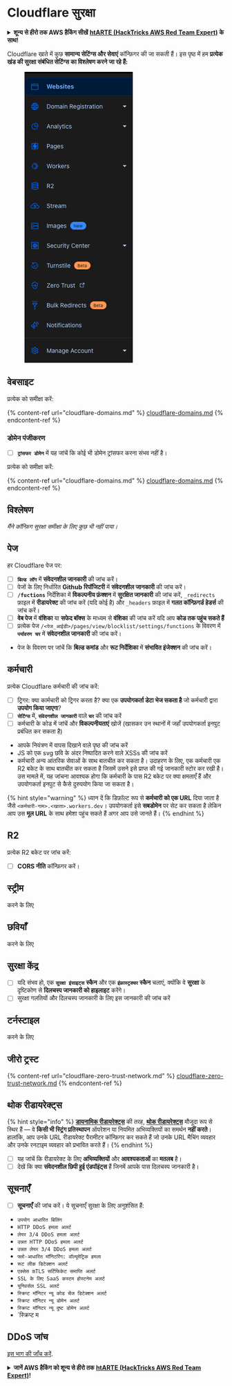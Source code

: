 # Cloudflare सुरक्षा

<details>

<summary><strong>शून्य से हीरो तक AWS हैकिंग सीखें</strong> <a href="https://training.hacktricks.xyz/courses/arte"><strong>htARTE (HackTricks AWS Red Team Expert)</strong></a><strong> के साथ!</strong></summary>

HackTricks का समर्थन करने के अन्य तरीके:

* अगर आप अपनी **कंपनी का विज्ञापन HackTricks में देखना चाहते हैं** या **HackTricks को PDF में डाउनलोड करना चाहते हैं** तो [**सदस्यता योजनाएं देखें**](https://github.com/sponsors/carlospolop)!
* [**आधिकारिक PEASS और HackTricks swag**](https://peass.creator-spring.com) प्राप्त करें
* हमारे विशेष [**NFTs**](https://opensea.io/collection/the-peass-family) संग्रह **The PEASS Family** की खोज करें
* **शामिल हों** 💬 [**Discord समूह**](https://discord.gg/hRep4RUj7f) या [**टेलीग्राम समूह**](https://t.me/peass) या हमें **Twitter** 🐦 [**@hacktricks\_live**](https://twitter.com/hacktricks\_live)** पर फॉलो** करें।
* **HackTricks** और **HackTricks Cloud** github repos में **PR जमा करके** अपने हैकिंग ट्रिक्स साझा करें।

</details>

Cloudflare खाते में कुछ **सामान्य सेटिंग्स और सेवाएं** कॉन्फ़िगर की जा सकती हैं। इस पृष्ठ में हम **प्रत्येक खंड की सुरक्षा संबंधित सेटिंग्स का विश्लेषण करने जा रहे हैं:**

<figure><img src="../../.gitbook/assets/image (117).png" alt=""><figcaption></figcaption></figure>

## वेबसाइट

प्रत्येक को समीक्षा करें:

{% content-ref url="cloudflare-domains.md" %}
[cloudflare-domains.md](cloudflare-domains.md)
{% endcontent-ref %}

### डोमेन पंजीकरण

* [ ] **`ट्रांसफर डोमेन`** में यह जांचें कि कोई भी डोमेन ट्रांसफर करना संभव नहीं है।

प्रत्येक को समीक्षा करें:

{% content-ref url="cloudflare-domains.md" %}
[cloudflare-domains.md](cloudflare-domains.md)
{% endcontent-ref %}

## विश्लेषण

_मैंने कॉन्फ़िग सुरक्षा समीक्षा के लिए कुछ भी नहीं पाया।_

## पेज

हर Cloudflare पेज पर:

* [ ] **`बिल्ड लॉग`** में **संवेदनशील जानकारी** की जांच करें।
* [ ] पेजों के लिए निर्धारित **Github रिपॉजिटरी** में **संवेदनशील जानकारी** की जांच करें।
* [ ] **`/fuctions`** निर्देशिका में **विकल्पनीय फ़ंक्शन** में **सुरक्षित जानकारी** की जांच करें, `_redirects` फ़ाइल में **रीडायरेक्ट** की जांच करें (यदि कोई है) और `_headers` फ़ाइल में **गलत कॉन्फ़िगर्ड हेडर्स** की जांच करें।
* [ ] **वेब पेज** में **वंशिका** या **सफेद बॉक्स** के माध्यम से **वंशिका** की जांच करें यदि आप **कोड तक पहुंच सकते हैं**
* [ ] प्रत्येक पेज `/<पेज_आईडी>/pages/view/blocklist/settings/functions` के विवरण में **`पर्यावरण चर`** में **संवेदनशील जानकारी** की जांच करें।
* पेज के विवरण पर जांचें कि **बिल्ड कमांड** और **रूट निर्देशिका** में **संभावित इंजेक्शन** की जांच करें।

## **कर्मचारी**

प्रत्येक Cloudflare कर्मचारी की जांच करें:

* [ ] ट्रिगर: क्या कार्मचारी को ट्रिगर करता है? क्या एक **उपयोगकर्ता डेटा भेज सकता है** जो कर्मचारी द्वारा **उपयोग किया जाएगा**?
* [ ] **`सेटिंग्स`** में, **`संवेदनशील जानकारी`** वाले **`चर`** की जांच करें
* [ ] कर्मचारी के कोड में जांचें और **विकल्पनीयताएं** खोजें (खासकर उन स्थानों में जहाँ उपयोगकर्ता इनपुट प्रबंधित कर सकता है)
* आपके नियंत्रण में वापस दिखाने वाले पृष्ठ की जांच करें
* JS को एक svg छवि के अंदर निष्पादित करने वाले XSSs की जांच करें
* कर्मचारी अन्य आंतरिक सेवाओं के साथ बातचीत कर सकता है। उदाहरण के लिए, एक कर्मचारी एक R2 बकेट के साथ बातचीत कर सकता है जिसमें उसने इसे प्राप्त की गई जानकारी स्टोर कर रखी है। उस मामले में, यह जांचना आवश्यक होगा कि कर्मचारी के पास R2 बकेट पर क्या क्षमताएँ हैं और उपयोगकर्ता इनपुट से कैसे दुरुपयोग किया जा सकता है।

{% hint style="warning" %}
ध्यान दें कि डिफ़ॉल्ट रूप से **कर्मचारी को एक URL** दिया जाता है जैसे `<कर्मचारी-नाम>.<खाता>.workers.dev`। उपयोगकर्ता इसे **सबडोमेन** पर सेट कर सकता है लेकिन आप उस **मूल URL** के साथ हमेशा पहुंच सकते हैं अगर आप उसे जानते हैं।
{% endhint %}

## R2

प्रत्येक R2 बकेट पर जांच करें:

* [ ] **CORS नीति** कॉन्फ़िगर करें।

## स्ट्रीम

करने के लिए

## छवियाँ

करने के लिए

## सुरक्षा केंद्र

* [ ] यदि संभव हो, एक **`सुरक्षा इंसाइट्स`** **स्कैन** और एक **`इंफ्रास्ट्रक्चर`** **स्कैन** चलाएं, क्योंकि वे **सुरक्षा** के दृष्टिकोण से **दिलचस्प जानकारी को हाइलाइट** करेंगे।
* [ ] सुरक्षा गलतियों और दिलचस्प जानकारी के लिए इस जानकारी की जांच करें

## टर्नस्टाइल

करने के लिए

## **जीरो ट्रस्ट**

{% content-ref url="cloudflare-zero-trust-network.md" %}
[cloudflare-zero-trust-network.md](cloudflare-zero-trust-network.md)
{% endcontent-ref %}

## थोक रीडायरेक्ट्स

{% hint style="info" %}
[**डायनामिक रीडायरेक्ट्स**](https://developers.cloudflare.com/rules/url-forwarding/dynamic-redirects/) की तरह, [**थोक रीडायरेक्ट्स**](https://developers.cloudflare.com/rules/url-forwarding/bulk-redirects/) मौजूदा रूप से स्थिर हैं — वे **किसी भी स्ट्रिंग प्रतिस्थापन** ऑपरेशन या नियमित अभिव्यक्तियों का समर्थन **नहीं करते**। हालांकि, आप उनके URL रीडायरेक्ट पैरामीटर कॉन्फ़िगर कर सकते हैं जो उनके URL मैचिंग व्यवहार और उनके रनटाइम व्यवहार को प्रभावित करते हैं।
{% endhint %}

* [ ] यह जांचें कि रीडायरेक्ट के लिए **अभिव्यक्तियों** और **आवश्यकताओं** का **मतलब** है।
* [ ] देखें कि क्या **संवेदनशील छिपी हुई एंडपॉइंट्स** हैं जिनमें आपके पास दिलचस्प जानकारी है।

## सूचनाएँ

* [ ] **सूचनाएँ** की जांच करें। ये सूचनाएँ सुरक्षा के लिए अनुशंसित हैं:
* `उपयोग आधारित बिलिंग`
* `HTTP DDoS हमला अलर्ट`
* `लेयर 3/4 DDoS हमला अलर्ट`
* `उन्नत HTTP DDoS हमला अलर्ट`
* `उन्नत लेयर 3/4 DDoS हमला अलर्ट`
* `फ्लो-आधारित मॉनिटरिंग: वॉल्यूमेट्रिक हमला`
* `रूट लीक डिटेक्शन अलर्ट`
* `एक्सेस mTLS सर्टिफिकेट समाप्ति अलर्ट`
* `SSL के लिए SaaS कस्टम होस्टनेम अलर्ट`
* `यूनिवर्सल SSL अलर्ट`
* `स्क्रिप्ट मॉनिटर न्यू कोड चेंज डिटेक्शन अलर्ट`
* `स्क्रिप्ट मॉनिटर न्यू डोमेन अलर्ट`
* `स्क्रिप्ट मॉनिटर न्यू दुष्ट डोमेन अलर्ट`
* `स्क्रिप्ट म
## DDoS जांच

[इस भाग की जाँच करें](cloudflare-domains.md#cloudflare-ddos-protection).

<details>

<summary><strong>जानें AWS हैकिंग को शून्य से हीरो तक</strong> <a href="https://training.hacktricks.xyz/courses/arte"><strong>htARTE (HackTricks AWS Red Team Expert)</strong></a><strong>!</strong></summary>

HackTricks का समर्थन करने के अन्य तरीके:

* यदि आप अपनी **कंपनी का विज्ञापन HackTricks में देखना चाहते हैं** या **HackTricks को PDF में डाउनलोड करना चाहते हैं** तो [**सब्सक्रिप्शन प्लान्स**](https://github.com/sponsors/carlospolop) देखें!
* [**आधिकारिक PEASS और HackTricks स्वैग**](https://peass.creator-spring.com) प्राप्त करें
* हमारे विशेष [**NFTs**](https://opensea.io/collection/the-peass-family) कलेक्शन, [**The PEASS Family**](https://opensea.io/collection/the-peass-family) खोजें
* **शामिल हों** 💬 [**डिस्कॉर्ड समूह**](https://discord.gg/hRep4RUj7f) या [**टेलीग्राम समूह**](https://t.me/peass) या हमें **ट्विटर** 🐦 [**@hacktricks\_live**](https://twitter.com/hacktricks\_live)** पर फॉलो** करें।
* **हैकिंग ट्रिक्स साझा करें और PRs सबमिट करके** [**HackTricks**](https://github.com/carlospolop/hacktricks) और [**HackTricks Cloud**](https://github.com/carlospolop/hacktricks-cloud) github repos में।

</details>
